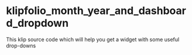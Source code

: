 # klipfolio_month_year_and_dashboard_dropdown
This klip source code which will help you get a widget with some useful drop-downs
